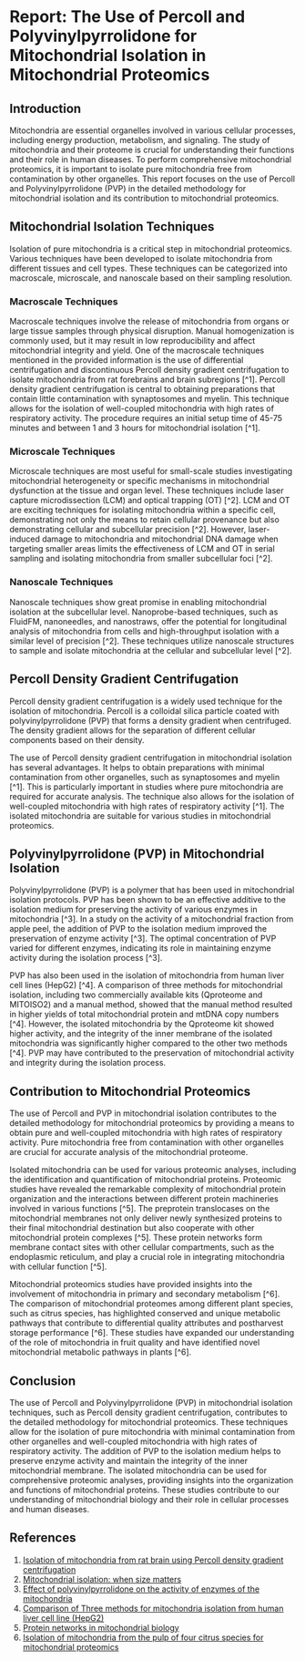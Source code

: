 # Report: The Use of Percoll and Polyvinylpyrrolidone for Mitochondrial Isolation in Mitochondrial Proteomics

## Introduction
Mitochondria are essential organelles involved in various cellular processes, including energy production, metabolism, and signaling. The study of mitochondria and their proteome is crucial for understanding their functions and their role in human diseases. To perform comprehensive mitochondrial proteomics, it is important to isolate pure mitochondria free from contamination by other organelles. This report focuses on the use of Percoll and Polyvinylpyrrolidone (PVP) in the detailed methodology for mitochondrial isolation and its contribution to mitochondrial proteomics.

## Mitochondrial Isolation Techniques
Isolation of pure mitochondria is a critical step in mitochondrial proteomics. Various techniques have been developed to isolate mitochondria from different tissues and cell types. These techniques can be categorized into macroscale, microscale, and nanoscale based on their sampling resolution.

### Macroscale Techniques
Macroscale techniques involve the release of mitochondria from organs or large tissue samples through physical disruption. Manual homogenization is commonly used, but it may result in low reproducibility and affect mitochondrial integrity and yield. One of the macroscale techniques mentioned in the provided information is the use of differential centrifugation and discontinuous Percoll density gradient centrifugation to isolate mitochondria from rat forebrains and brain subregions [^1]. Percoll density gradient centrifugation is central to obtaining preparations that contain little contamination with synaptosomes and myelin. This technique allows for the isolation of well-coupled mitochondria with high rates of respiratory activity. The procedure requires an initial setup time of 45-75 minutes and between 1 and 3 hours for mitochondrial isolation [^1].

### Microscale Techniques
Microscale techniques are most useful for small-scale studies investigating mitochondrial heterogeneity or specific mechanisms in mitochondrial dysfunction at the tissue and organ level. These techniques include laser capture microdissection (LCM) and optical trapping (OT) [^2]. LCM and OT are exciting techniques for isolating mitochondria within a specific cell, demonstrating not only the means to retain cellular provenance but also demonstrating cellular and subcellular precision [^2]. However, laser-induced damage to mitochondria and mitochondrial DNA damage when targeting smaller areas limits the effectiveness of LCM and OT in serial sampling and isolating mitochondria from smaller subcellular foci [^2].

### Nanoscale Techniques
Nanoscale techniques show great promise in enabling mitochondrial isolation at the subcellular level. Nanoprobe-based techniques, such as FluidFM, nanoneedles, and nanostraws, offer the potential for longitudinal analysis of mitochondria from cells and high-throughput isolation with a similar level of precision [^2]. These techniques utilize nanoscale structures to sample and isolate mitochondria at the cellular and subcellular level [^2].

## Percoll Density Gradient Centrifugation
Percoll density gradient centrifugation is a widely used technique for the isolation of mitochondria. Percoll is a colloidal silica particle coated with polyvinylpyrrolidone (PVP) that forms a density gradient when centrifuged. The density gradient allows for the separation of different cellular components based on their density.

The use of Percoll density gradient centrifugation in mitochondrial isolation has several advantages. It helps to obtain preparations with minimal contamination from other organelles, such as synaptosomes and myelin [^1]. This is particularly important in studies where pure mitochondria are required for accurate analysis. The technique also allows for the isolation of well-coupled mitochondria with high rates of respiratory activity [^1]. The isolated mitochondria are suitable for various studies in mitochondrial proteomics.

## Polyvinylpyrrolidone (PVP) in Mitochondrial Isolation
Polyvinylpyrrolidone (PVP) is a polymer that has been used in mitochondrial isolation protocols. PVP has been shown to be an effective additive to the isolation medium for preserving the activity of various enzymes in mitochondria [^3]. In a study on the activity of a mitochondrial fraction from apple peel, the addition of PVP to the isolation medium improved the preservation of enzyme activity [^3]. The optimal concentration of PVP varied for different enzymes, indicating its role in maintaining enzyme activity during the isolation process [^3].

PVP has also been used in the isolation of mitochondria from human liver cell lines (HepG2) [^4]. A comparison of three methods for mitochondrial isolation, including two commercially available kits (Qproteome and MITOISO2) and a manual method, showed that the manual method resulted in higher yields of total mitochondrial protein and mtDNA copy numbers [^4]. However, the isolated mitochondria by the Qproteome kit showed higher activity, and the integrity of the inner membrane of the isolated mitochondria was significantly higher compared to the other two methods [^4]. PVP may have contributed to the preservation of mitochondrial activity and integrity during the isolation process.

## Contribution to Mitochondrial Proteomics
The use of Percoll and PVP in mitochondrial isolation contributes to the detailed methodology for mitochondrial proteomics by providing a means to obtain pure and well-coupled mitochondria with high rates of respiratory activity. Pure mitochondria free from contamination with other organelles are crucial for accurate analysis of the mitochondrial proteome.

Isolated mitochondria can be used for various proteomic analyses, including the identification and quantification of mitochondrial proteins. Proteomic studies have revealed the remarkable complexity of mitochondrial protein organization and the interactions between different protein machineries involved in various functions [^5]. The preprotein translocases on the mitochondrial membranes not only deliver newly synthesized proteins to their final mitochondrial destination but also cooperate with other mitochondrial protein complexes [^5]. These protein networks form membrane contact sites with other cellular compartments, such as the endoplasmic reticulum, and play a crucial role in integrating mitochondria with cellular function [^5].

Mitochondrial proteomics studies have provided insights into the involvement of mitochondria in primary and secondary metabolism [^6]. The comparison of mitochondrial proteomes among different plant species, such as citrus species, has highlighted conserved and unique metabolic pathways that contribute to differential quality attributes and postharvest storage performance [^6]. These studies have expanded our understanding of the role of mitochondria in fruit quality and have identified novel mitochondrial metabolic pathways in plants [^6].

## Conclusion
The use of Percoll and Polyvinylpyrrolidone (PVP) in mitochondrial isolation techniques, such as Percoll density gradient centrifugation, contributes to the detailed methodology for mitochondrial proteomics. These techniques allow for the isolation of pure mitochondria with minimal contamination from other organelles and well-coupled mitochondria with high rates of respiratory activity. The addition of PVP to the isolation medium helps to preserve enzyme activity and maintain the integrity of the inner mitochondrial membrane. The isolated mitochondria can be used for comprehensive proteomic analyses, providing insights into the organization and functions of mitochondrial proteins. These studies contribute to our understanding of mitochondrial biology and their role in cellular processes and human diseases.

## References
1. [Isolation of mitochondria from rat brain using Percoll density gradient centrifugation](https://www.nature.com/articles/nprot.2008.105)
2. [Mitochondrial isolation: when size matters](https://www.ncbi.nlm.nih.gov/pmc/articles/PMC7931255/)
3. [Effect of polyvinylpyrrolidone on the activity of enzymes of the mitochondria](https://www.sciencedirect.com/science/article/pii/S0031942200862354)
4. [Comparison of Three methods for mitochondria isolation from human liver cell line (HepG2)](https://www.ncbi.nlm.nih.gov/pmc/articles/PMC4833849/)
5. [Protein networks in mitochondrial biology](https://pubmed.ncbi.nlm.nih.gov/30626975/)
6. [Isolation of mitochondria from the pulp of four citrus species for mitochondrial proteomics](https://www.nature.com/articles/s41438-021-00470-w)